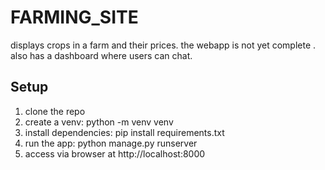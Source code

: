 # FARMING_SITE
displays crops in a farm and their prices. 
the webapp is not yet complete .
also has a dashboard where users can chat.

## Setup
1. clone the repo
2. create a venv:
    python -m venv venv
3. install dependencies:
    pip install requirements.txt
4. run the app:
    python manage.py runserver
5. access via browser at http://localhost:8000
